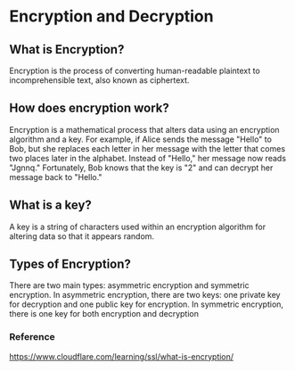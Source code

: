 # Encryption and Decryption

## What is Encryption?
Encryption is the process of converting human-readable plaintext to incomprehensible text, also known as ciphertext.

## How does encryption work?
Encryption is a mathematical process that alters data using an encryption algorithm and a key.
For example, if Alice sends the message "Hello" to Bob, but she replaces each letter in her message with the letter that comes two places later in the alphabet. Instead of "Hello," her message now reads "Jgnnq." Fortunately, Bob knows that the key is "2" and can decrypt her message back to "Hello."

## What is a key?
A key is a string of characters used within an encryption algorithm for altering data so that it appears random.

## Types of Encryption?
There are two main types: asymmetric encryption and symmetric encryption. 
In asymmetric encryption, there are two keys: one private key for decryption and one public key for encryption. 
In symmetric encryption, there is one key for both encryption and decryption

### Reference 
https://www.cloudflare.com/learning/ssl/what-is-encryption/
